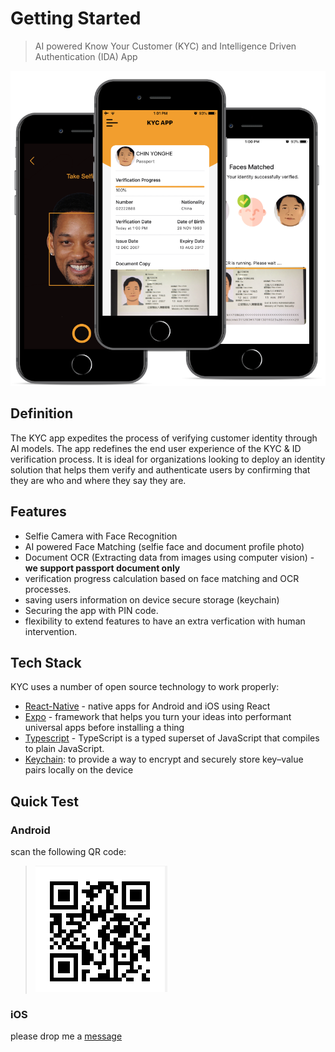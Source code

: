 # Getting Started

> AI powered Know Your Customer (KYC) and Intelligence Driven Authentication (IDA) App

![](_media/intro1.png)

## Definition

The KYC app expedites the process of verifying customer identity through AI models. The app redefines the end user experience of the KYC & ID verification process. It is ideal for organizations looking to deploy an identity solution that helps them verify and authenticate users by confirming that they are who and where they say they are.

## Features

- Selfie Camera with Face Recognition
- AI powered Face Matching (selfie face and document profile photo)
- Document OCR (Extracting data from images using computer vision) - **we support passport document only**
- verification progress calculation based on face matching and OCR processes.
- saving users information on device secure storage (keychain)
- Securing the app with PIN code.
- flexibility to extend features to have an extra verfication with human intervention.

## Tech Stack

KYC uses a number of open source technology to work properly:

- [React-Native] - native apps for Android and iOS using React
- [Expo] - framework that helps you turn your ideas into performant universal apps before installing a thing
- [Typescript] - TypeScript is a typed superset of JavaScript that compiles to plain JavaScript.
- [Keychain]: to provide a way to encrypt and securely store key–value pairs locally on the device

## Quick Test

### Android

scan the following QR code:

> ![](_media/kycQR.png)

### iOS

please drop me a [message]

[//]: # "These are reference links used in the body of this note and get stripped out when the markdown processor does its job. There is no need to format nicely because it shouldn't be seen. Thanks SO - http://stackoverflow.com/questions/4823468/store-comments-in-markdown-syntax"
[react-native]: https://facebook.github.io/react-native
[expo]: https://expo.io/
[typescript]: https://www.typescriptlang.org/
[keychain]: https://developer.apple.com/documentation/security/keychain_services
[message]: mailto:ali.makeen@icloud.com
